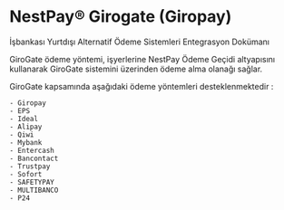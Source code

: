 # NestPay® Girogate (Giropay)

İşbankası Yurtdışı Alternatif Ödeme Sistemleri Entegrasyon Dokümanı

GiroGate ödeme yöntemi, işyerlerine NestPay Ödeme Geçidi altyapısını kullanarak GiroGate sistemini üzerinden ödeme alma olanağı sağlar.

GiroGate kapsamında aşağıdaki ödeme yöntemleri desteklenmektedir :

    - Giropay 
    - EPS
    - Ideal
    - Alipay
    - Qiwi
    - Mybank
    - Entercash
    - Bancontact
    - Trustpay
    - Sofort
    - SAFETYPAY
    - MULTIBANCO 
    - P24
